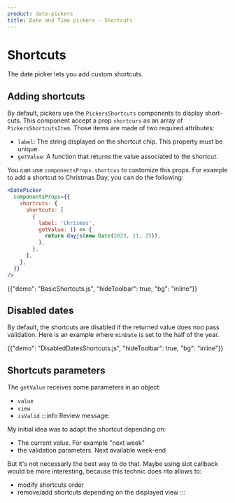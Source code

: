 ```yaml
---
product: date-pickers
title: Date and Time pickers - Shortcuts
---
```


# Shortcuts

<p class="description">The date picker lets you add custom shortcuts.</p>

## Adding shortcuts

By default, pickers use the `PickersShortcuts` components to display short-cuts.
This component accept a prop `shortcurs` as an array of `PickersShortcutsItem`.
Those items are made of two required attributes:

- `label`: The string displayed on the shortcut chip. This property must be unique.
- `getValue`: A function that returns the value associated to the shortcut.

You can use `componentsProps.shortcus` to customize this props. For example to add a shortcut to Christmas Day, you can do the following:

```jsx
<DatePicker
  componentsProps={{
    shortcuts: {
      shortcuts: [
        {
          label: 'Chrismas',
          getValue: () => {
            return dayjs(new Date(2023, 11, 25));
          },
        },
      ],
    },
  }}
/>
```

{{"demo": "BasicShortcuts.js", "hideToolbar": true, "bg": "inline"}}

## Disabled dates

By default, the shortcuts are disabled if the returned value does noo pass validation. Here is an example where `minDate` is set to the half of the year.

{{"demo": "DisabledDatesShortcuts.js", "hideToolbar": true, "bg": "inline"}}

## Shortcuts parameters

The `getValue` receives some parameters in an object:

- `value`
- `view`
- `isValid`
  :::info
  Review message:

My initial idea was to adapt the shortcut depending on:

- The current value. For example "next week"
- the validation parameters. Next available week-end

But it's not necessarly the best way to do that. Maybe using slot callback would be more interesting, because this technic does nto allows to:

- modify shortcuts order
- remove/add shortcuts depending on the displayed view
  :::
